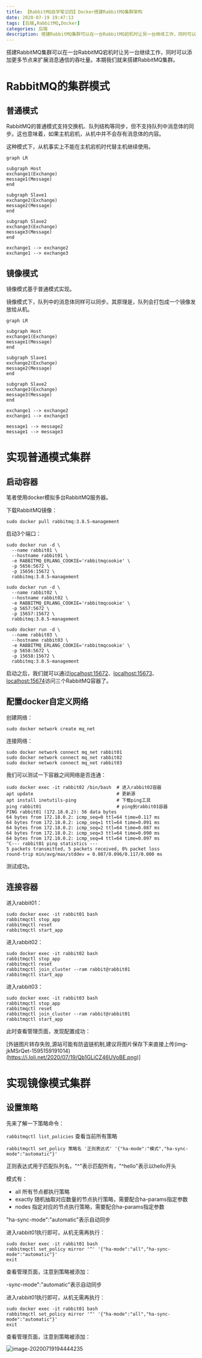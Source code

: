 ```yaml
---
title: 【RabbitMQ自学笔记四】Docker搭建RabbitMQ集群架构
date: 2020-07-19 19:47:13
tags: [后端,RabbitMQ,Docker]
categories: 后端
description: 搭建RabbitMQ集群可以在一台RabbitMQ宕机时让另一台继续工作，同时可以添加更多节点来扩展消息通信的吞吐量。本期我们就来搭建RabbitMQ集群。
---
```


搭建RabbitMQ集群可以在一台RabbitMQ宕机时让另一台继续工作，同时可以添加更多节点来扩展消息通信的吞吐量。本期我们就来搭建RabbitMQ集群。

# RabbitMQ的集群模式

## 普通模式

RabbitMQ的普通模式支持交换机、队列结构等同步，但不支持队列中消息体的同步。这也意味着，如果主机宕机，从机中并不会存有消息体的内容。

这种模式下，从机事实上不能在主机宕机时代替主机继续使用。

```mermaid
graph LR

subgraph Host
exchange1(Exchange)
message1(Message)
end

subgraph Slave1
exchange2(Exchange)
message2(Message)
end

subgraph Slave2
exchange3(Exchange)
message3(Message)
end

exchange1 --> exchange2
exchange1 --> exchange3
```



## 镜像模式

镜像模式基于普通模式实现。

镜像模式下，队列中的消息体同样可以同步。其原理是，队列会打包成一个镜像发放给从机。

```mermaid
graph LR

subgraph Host
exchange1(Exchange)
message1(Message)
end

subgraph Slave1
exchange2(Exchange)
message2(Message)
end

subgraph Slave2
exchange3(Exchange)
message3(Message)
end

exchange1 --> exchange2
exchange1 --> exchange3

message1 --> message2
message1 --> message3
```

# 实现普通模式集群

## 启动容器

笔者使用docker模拟多台RabbitMQ服务器。

下载RabbitMQ镜像：

```shell
sudo docker pull rabbitmq:3.8.5-management
```

启动3个端口：

```shell
sudo docker run -d \
  --name rabbit01 \
  --hostname rabbit01 \
  -e RABBITMQ_ERLANG_COOKIE='rabbitmqcookie' \
  -p 5656:5672 \
  -p 15656:15672 \
  rabbitmq:3.8.5-management

sudo docker run -d \
  --name rabbit02 \
  --hostname rabbit02 \
  -e RABBITMQ_ERLANG_COOKIE='rabbitmqcookie' \
  -p 5657:5672 \
  -p 15657:15672 \
  rabbitmq:3.8.5-management

sudo docker run -d \
  --name rabbit03 \
  --hostname rabbit03 \
  -e RABBITMQ_ERLANG_COOKIE='rabbitmqcookie' \
  -p 5658:5672 \
  -p 15658:15672 \
  rabbitmq:3.8.5-management
```

启动之后，我们就可以通过[localhost:15672](localhost:15672)、[localhost:15673](localhost:15673)、[localhost:15674](localhost:15674)访问三个RabbitMQ容器了。

## 配置docker自定义网络

创建网络：

```shell
sudo docker network create mq_net
```

连接网络：

```shell
sudo docker network connect mq_net rabbit01
sudo docker network connect mq_net rabbit02
sudo docker network connect mq_net rabbit03
```

我们可以测试一下容器之间网络是否连通：

```shell
sudo docker exec -it rabbit02 /bin/bash  # 进入rabbit02容器
apt update                               # 更新源
apt install inetutils-ping               # 下载ping工具
ping rabbit01                            # ping到rabbit01容器
PING rabbit01 (172.18.0.2): 56 data bytes
64 bytes from 172.18.0.2: icmp_seq=0 ttl=64 time=0.117 ms
64 bytes from 172.18.0.2: icmp_seq=1 ttl=64 time=0.091 ms
64 bytes from 172.18.0.2: icmp_seq=2 ttl=64 time=0.087 ms
64 bytes from 172.18.0.2: icmp_seq=3 ttl=64 time=0.090 ms
64 bytes from 172.18.0.2: icmp_seq=4 ttl=64 time=0.097 ms
^C--- rabbit01 ping statistics ---
5 packets transmitted, 5 packets received, 0% packet loss
round-trip min/avg/max/stddev = 0.087/0.096/0.117/0.000 ms
```

测试成功。

## 连接容器

进入rabbit01：

```shell
sudo docker exec -it rabbit01 bash
rabbitmqctl stop_app
rabbitmqctl reset
rabbitmqctl start_app
```

进入rabbit02：

```shell
sudo docker exec -it rabbit02 bash
rabbitmqctl stop_app
rabbitmqctl reset
rabbitmqctl join_cluster --ram rabbit@rabbit01
rabbitmqctl start_app
```

进入rabbit03：

```shell
sudo docker exec -it rabbit03 bash
rabbitmqctl stop_app
rabbitmqctl reset
rabbitmqctl join_cluster --ram rabbit@rabbit01
rabbitmqctl start_app
```

此时查看管理页面，发现配置成功：

[外链图片转存失败,源站可能有防盗链机制,建议将图片保存下来直接上传(img-jkMSrQet-1595159191014)(https://i.loli.net/2020/07/19/Qb1GLiCZ46UVoBE.png)]

# 实现镜像模式集群

## 设置策略

先来了解一下策略命令：

`rabbitmqctl list_policies`  查看当前所有策略

`rabbitmqctl set_policy 策略名 '正则表达式' '{"ha-mode":"模式","ha-sync-mode":"automatic"}'`

正则表达式用于匹配队列名，"^"表示匹配所有，"^hello"表示以hello开头

模式有：

- all  所有节点都执行策略
- exactly  随机抽取对应数量的节点执行策略，需要配合ha-params指定参数
- nodes  指定对应的节点执行策略，需要配合ha-params指定参数

"ha-sync-mode":"automatic"表示自动同步

进入rabbit01执行即可，从机无需再执行：

```shell
sudo docker exec -it rabbit01 bash
rabbitmqctl set_policy mirror '^' '{"ha-mode":"all","ha-sync-mode":"automatic"}'
exit
```

查看管理页面，注意到策略被添加：

-sync-mode":"automatic"表示自动同步

进入rabbit01执行即可，从机无需再执行：

```shell
sudo docker exec -it rabbit01 bash
rabbitmqctl set_policy mirror '^' '{"ha-mode":"all","ha-sync-mode":"automatic"}'
exit
```

查看管理页面，注意到策略被添加：

![image-20200719194444235](https://i-blog.csdnimg.cn/blog_migrate/de4d1d7e88098d2cc42227272c73778d.png)